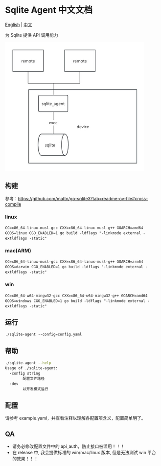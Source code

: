 # Sqlite Agent 中文文档

[English](./README.md) | [中文](./README_ZH.md)

为 Sqlite 提供 API 调用能力

![image](/doc/img/sqlite_agent.jpg)

## 构建

参考：https://github.com/mattn/go-sqlite3?tab=readme-ov-file#cross-compile

### linux

`CC=x86_64-linux-musl-gcc CXX=x86_64-linux-musl-g++ GOARCH=amd64 GOOS=linux CGO_ENABLED=1 go build -ldflags "-linkmode external -extldflags -static"`

### mac(ARM)

`CC=x86_64-linux-musl-gcc CXX=x86_64-linux-musl-g++ GOARCH=arm64 GOOS=darwin CGO_ENABLED=1 go build -ldflags "-linkmode external -extldflags -static"`

### win

`CC=x86_64-w64-mingw32-gcc CXX=x86_64-w64-mingw32-g++ GOARCH=amd64 GOOS=windows CGO_ENABLED=1 go build -ldflags "-linkmode external -extldflags -static"`

## 运行

```
./sqlite-agent --config=config.yaml
```

## 帮助

```bash
./sqlite-agent --help   
Usage of ./sqlite-agent:
  -config string
        配置文件路径
  -dev
        以开发模式运行
```

## 配置

请参考 example.yaml，并查看注释以理解各配置项含义，配置简单明了。

## QA

- 请务必修改配置文件中的 api_auth，防止接口被滥用！！！
- 在 release 中, 我会提供标准的 win/mac/linux 版本, 但是无法测试 win 平台的效果！！！
